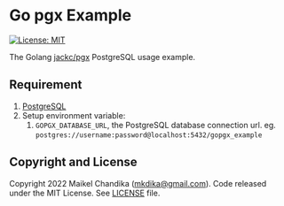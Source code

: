# Go pgx Example

[![License: MIT](https://img.shields.io/badge/License-MIT-blue.svg)](/LICENSE)

The Golang [jackc/pgx](https://github.com/jackc/pgx) PostgreSQL usage example.

## Requirement

1. [PostgreSQL](https://www.postgresql.org/download/)
2. Setup environment variable:
   1. `GOPGX_DATABASE_URL`, the PostgreSQL database connection url. eg. `postgres://username:password@localhost:5432/gopgx_example`

## Copyright and License

Copyright 2022 Maikel Chandika (mkdika@gmail.com). Code released under the MIT License. See [LICENSE](/LICENSE) file.